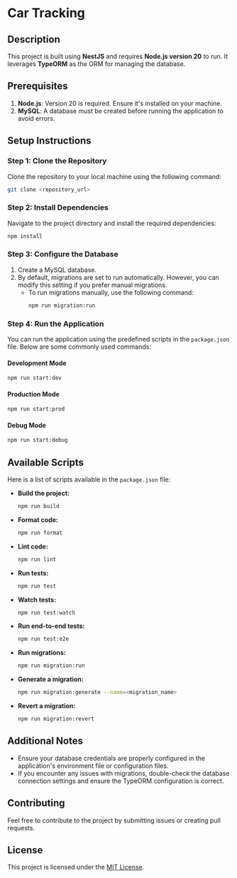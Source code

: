 # Car Tracking

## Description

This project is built using **NestJS** and requires **Node.js version 20** to run. It leverages **TypeORM** as the ORM for managing the database.

## Prerequisites

1. **Node.js**: Version 20 is required. Ensure it's installed on your machine.
2. **MySQL**: A database must be created before running the application to avoid errors.

## Setup Instructions

### Step 1: Clone the Repository

Clone the repository to your local machine using the following command:

```bash
git clone <repository_url>
```

### Step 2: Install Dependencies

Navigate to the project directory and install the required dependencies:

```bash
npm install
```

### Step 3: Configure the Database

1. Create a MySQL database.
2. By default, migrations are set to run automatically. However, you can modify this setting if you prefer manual migrations.
   - To run migrations manually, use the following command:
     ```bash
     npm run migration:run
     ```

### Step 4: Run the Application

You can run the application using the predefined scripts in the `package.json` file. Below are some commonly used commands:

#### Development Mode

```bash
npm run start:dev
```

#### Production Mode

```bash
npm run start:prod
```

#### Debug Mode

```bash
npm run start:debug
```

## Available Scripts

Here is a list of scripts available in the `package.json` file:

- **Build the project:**
  ```bash
  npm run build
  ```
- **Format code:**
  ```bash
  npm run format
  ```
- **Lint code:**
  ```bash
  npm run lint
  ```
- **Run tests:**
  ```bash
  npm run test
  ```
- **Watch tests:**
  ```bash
  npm run test:watch
  ```
- **Run end-to-end tests:**
  ```bash
  npm run test:e2e
  ```
- **Run migrations:**
  ```bash
  npm run migration:run
  ```
- **Generate a migration:**
  ```bash
  npm run migration:generate --name=<migration_name>
  ```
- **Revert a migration:**
  ```bash
  npm run migration:revert
  ```

## Additional Notes

- Ensure your database credentials are properly configured in the application's environment file or configuration files.
- If you encounter any issues with migrations, double-check the database connection settings and ensure the TypeORM configuration is correct.

## Contributing

Feel free to contribute to the project by submitting issues or creating pull requests.

## License

This project is licensed under the [MIT License](LICENSE).
